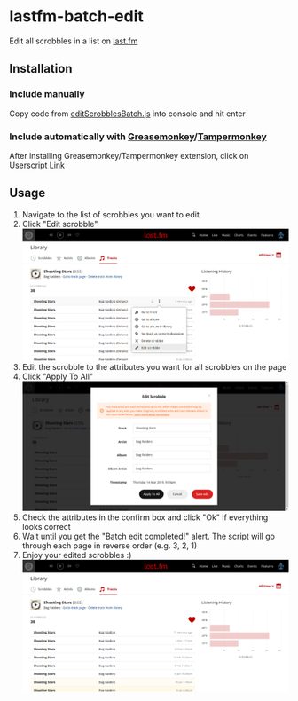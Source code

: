 # lastfm-batch-edit

Edit all scrobbles in a list on [last.fm](https://www.last.fm)

## Installation

### Include manually

Copy code from [editScrobblesBatch.js](https://github.com/danielrw7/lastfm-batch-edit/blob/master/editScrobblesBatch.js) into console and hit enter

### Include automatically with [Greasemonkey](https://github.com/greasemonkey/greasemonkey)/[Tampermonkey](https://github.com/Tampermonkey/tampermonkey)

After installing Greasemonkey/Tampermonkey extension, click on
[Userscript Link](https://github.com/danielrw7/lastfm-batch-edit/raw/master/editScrobblesBatch.user.js)

## Usage

1. Navigate to the list of scrobbles you want to edit
2. Click "Edit scrobble" ![Edit scrobble](screenshots/Edit_scrobble.png)
3. Edit the scrobble to the attributes you want for all scrobbles on the page
4. Click "Apply To All" ![Apply To All](screenshots/Apply_To_All.png)
5. Check the attributes in the confirm box and click "Ok" if everything looks correct
6. Wait until you get the "Batch edit completed!" alert. The script will go through each page in reverse order (e.g. 3, 2, 1)
7. Enjoy your edited scrobbles :) ![Complete](screenshots/Complete.png)
